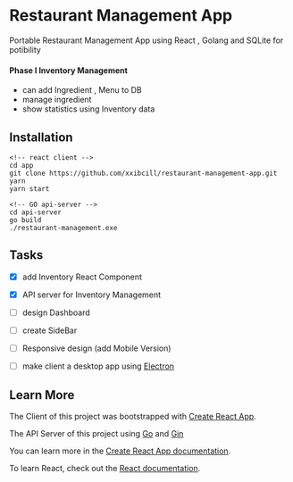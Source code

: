 # Restaurant Management App
Portable Restaurant Management App using React , Golang and SQLite for potibility

#### Phase I Inventory Management
- can add Ingredient , Menu to DB
- manage ingredient
- show statistics using Inventory data

## Installation

```
<!-- react client -->
cd app
git clone https://github.com/xxibcill/restaurant-management-app.git
yarn
yarn start
```

```
<!-- GO api-server -->
cd api-server
go build
./restaurant-management.exe
```

## Tasks

- [x] add Inventory React Component
- [x] API server for Inventory Management
- [ ] design Dashboard
- [ ] create SideBar
- [ ] Responsive design (add Mobile Version)
- [ ] make client a desktop app using [Electron](https://www.electronjs.org/)



## Learn More
The Client of this project was bootstrapped with [Create React App](https://github.com/facebook/create-react-app).

The API Server of this project using [Go](https://go.dev/) and [Gin](https://github.com/gin-gonic/gin)

You can learn more in the [Create React App documentation](https://facebook.github.io/create-react-app/docs/getting-started).

To learn React, check out the [React documentation](https://reactjs.org/).
